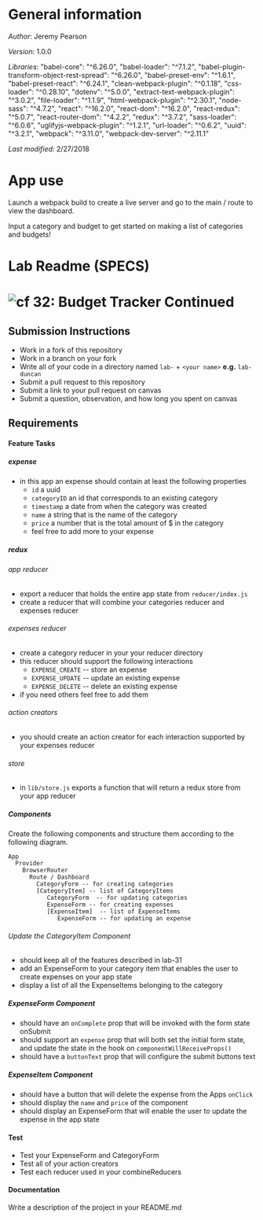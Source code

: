 # General information
_Author_: Jeremy Pearson

_Version_: 1.0.0

_Libraries_: 
    "babel-core": "^6.26.0",
    "babel-loader": "^7.1.2",
    "babel-plugin-transform-object-rest-spread": "^6.26.0",
    "babel-preset-env": "^1.6.1",
    "babel-preset-react": "^6.24.1",
    "clean-webpack-plugin": "^0.1.18",
    "css-loader": "^0.28.10",
    "dotenv": "^5.0.0",
    "extract-text-webpack-plugin": "^3.0.2",
    "file-loader": "^1.1.9",
    "html-webpack-plugin": "^2.30.1",
    "node-sass": "^4.7.2",
    "react": "^16.2.0",
    "react-dom": "^16.2.0",
    "react-redux": "^5.0.7",
    "react-router-dom": "^4.2.2",
    "redux": "^3.7.2",
    "sass-loader": "^6.0.6",
    "uglifyjs-webpack-plugin": "^1.2.1",
    "url-loader": "^0.6.2",
    "uuid": "^3.2.1",
    "webpack": "^3.11.0",
    "webpack-dev-server": "^2.11.1"

_Last modified_: 2/27/2018

# App use

Launch a webpack build to create a live server and go to the main / route to view the dashboard.

Input a category and budget to get started on making a list of categories and budgets!

# Lab Readme (SPECS)

![cf](http://i.imgur.com/7v5ASc8.png) 32: Budget Tracker Continued
===

## Submission Instructions
* Work in a fork of this repository
* Work in a branch on your fork
* Write all of your code in a directory named `lab-` + `<your name>` **e.g.** `lab-duncan`
* Submit a pull request to this repository
* Submit a link to your pull request on canvas
* Submit a question, observation, and how long you spent on canvas

## Requirements
#### Feature Tasks
##### expense
* in this app an expense should contain at least the following properties
  * `id` a uuid
  * `categoryID` an id that corresponds to an existing category
  * `timestamp` a date from when the category was created
  * `name` a string that is the name of the category
  * `price` a number that is the total amount of $ in the category
  * feel free to add more to your expense

##### redux
###### app reducer
* export a reducer that holds the entire app state from `reducer/index.js`
* create a reducer that will combine your categories reducer and expenses reducer

###### expenses reducer
* create a category reducer in your your reducer directory
* this reducer should support the following interactions
  * `EXPENSE_CREATE` -- store an expense
  * `EXPENSE_UPDATE` -- update an existing expense
  * `EXPENSE_DELETE` -- delete an existing expense
* if you need others feel free to add them

###### action creators
* you should create an action creator for each interaction supported by your expenses reducer

###### store
* in `lib/store.js` exports a function that will return a redux store from your app reducer

##### Components
Create the following components and structure them according to the following diagram.
```
App
  Provider
    BrowserRouter
      Route / Dashboard
        CategoryForm -- for creating categories
        [CategoryItem] -- list of CategoryItems
           CategoryForm  -- for updating categories
           ExpenseForm -- for creating expenses
           [ExpenseItem]  -- list of ExpenseItems
              ExpenseForm -- for updating an expense
```

###### Update the CategoryItem Component
* should keep all of the features described in lab-31
* add an ExpenseForm to your category item that enables the user to create expenses on your app state
* display a list of all the ExpenseItems belonging to the category


##### ExpenseForm Component
* should have an `onComplete` prop that will be invoked with the form state onSubmit
* should support an `expense` prop that will both set the initial form state, and update the state in the hook on `componentWillReceiveProps()`
* should have a `buttonText` prop that will configure the submit buttons text

##### ExpenseItem Component
* should have a button that will delete the expense from the Apps `onClick`
* should display the `name` and `price` of the component
* should display an ExpenseForm that will enable the user to update the expense in the app state

#### Test
* Test your ExpenseForm and CategoryForm
* Test all of your action creators
* Test each reducer used in your combineReducers

####  Documentation
Write a description of the project in your README.md